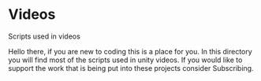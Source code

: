 # Videos
Scripts used in videos

Hello there, if you are new to coding this is a place for you. In this directory you will find most of the scripts used in unity videos.
If you would like to support the work that is being put into these projects consider Subscribing.
